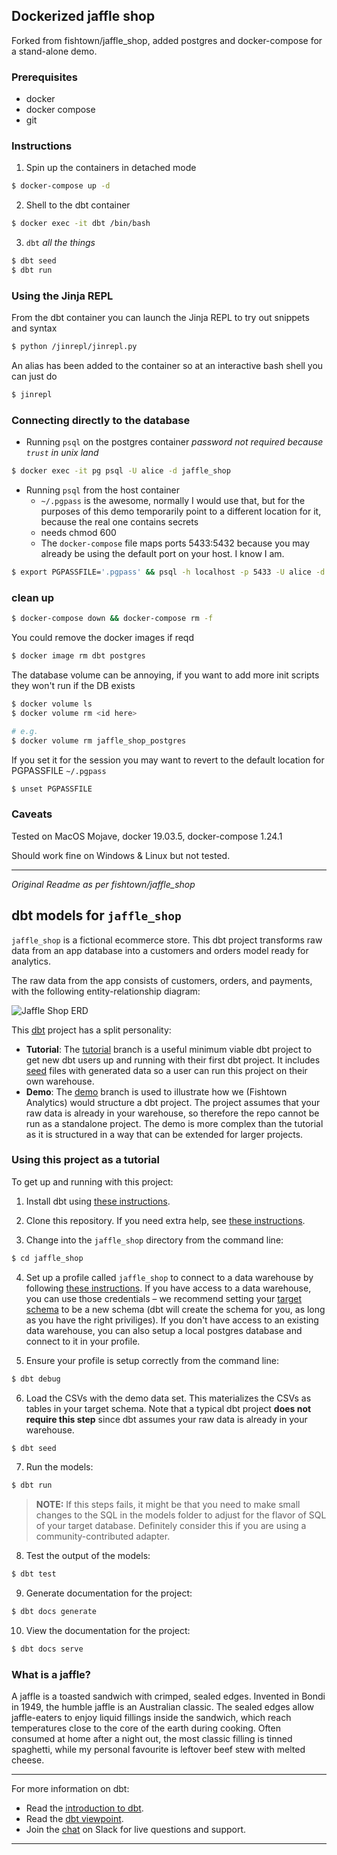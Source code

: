 ## Dockerized jaffle shop

Forked from fishtown/jaffle_shop, added postgres and docker-compose for a stand-alone demo.

### Prerequisites
* docker
* docker compose
* git


### Instructions

1. Spin up the containers in detached mode
```sh
$ docker-compose up -d
```

2. Shell to the dbt container
```sh
$ docker exec -it dbt /bin/bash
```

3. `dbt` _all the things_
```sh
$ dbt seed
$ dbt run
```

### Using the Jinja REPL

From the dbt container you can launch the Jinja REPL to try out snippets and syntax

```sh
$ python /jinrepl/jinrepl.py

```
An alias has been added to the container so at an interactive bash shell you can just do

```sh
$ jinrepl
```


### Connecting directly to the database

* Running `psql` on the postgres container
_password not required because `trust` in unix land_
```sh
$ docker exec -it pg psql -U alice -d jaffle_shop
```

* Running `psql` from the host container
    * `~/.pgpass` is the awesome, normally I would use that, but 
     for the purposes of this demo temporarily point to a different location for it, because the real one contains secrets
    * needs chmod 600
    * The `docker-compose` file maps ports 5433:5432 because you may already be using the default port on your host. I know I am.
```sh
$ export PGPASSFILE='.pgpass' && psql -h localhost -p 5433 -U alice -d jaffle_shop
```



### clean up

```sh
$ docker-compose down && docker-compose rm -f
```

You could remove the docker images if reqd

```sh
$ docker image rm dbt postgres

```

The database volume can be annoying, if you want to add more init scripts they won't run if the DB exists
```sh
$ docker volume ls
$ docker volume rm <id here>

# e.g.
$ docker volume rm jaffle_shop_postgres
```

If you set it for the session you may want to revert to the default location for PGPASSFILE `~/.pgpass`
```sh
$ unset PGPASSFILE
```

### Caveats
Tested on MacOS Mojave, docker 19.03.5, docker-compose 1.24.1

Should work fine on Windows & Linux but not tested.



----------------

_Original Readme as per fishtown/jaffle_shop_ 


## dbt models for `jaffle_shop`

`jaffle_shop` is a fictional ecommerce store. This dbt project transforms raw
data from an app database into a customers and orders model ready for analytics.

The raw data from the app consists of customers, orders, and payments, with the
following entity-relationship diagram:

![Jaffle Shop ERD](/etc/jaffle_shop_erd.png)

This [dbt](https://www.getdbt.com/) project has a split personality:
* **Tutorial**: The [tutorial](https://github.com/fishtown-analytics/jaffle_shop/tree/master)
  branch is a useful minimum viable dbt project to get new dbt users up and
  running with their first dbt project. It includes [seed](https://docs.getdbt.com/reference#seed)
  files with generated data so a user can run this project on their own warehouse.
* **Demo**: The [demo](https://github.com/fishtown-analytics/jaffle_shop/tree/demo/master)
  branch is used to illustrate how we (Fishtown Analytics) would structure a dbt
  project. The project assumes that your raw data is already in your warehouse,
  so therefore the repo cannot be run as a standalone project. The demo is more
  complex than the tutorial as it is structured in a way that can be extended for
  larger projects.

### Using this project as a tutorial
To get up and running with this project:
1. Install dbt using [these instructions](https://docs.getdbt.com/docs/installation).

2. Clone this repository. If you need extra help, see [these instructions](https://docs.getdbt.com/docs/use-an-existing-project).

3. Change into the `jaffle_shop` directory from the command line:
```bash
$ cd jaffle_shop
```

4. Set up a profile called `jaffle_shop` to connect to a data warehouse by
  following [these instructions](https://docs.getdbt.com/docs/configure-your-profile).
  If you have access to a data warehouse, you can use those credentials – we
  recommend setting your [target schema](https://docs.getdbt.com/docs/configure-your-profile#section-populating-your-profile)
  to be a new schema (dbt will create the schema for you, as long as you have
  the right priviliges). If you don't have access to an existing data warehouse,
  you can also setup a local postgres database and connect to it in your profile.

5. Ensure your profile is setup correctly from the command line:
```bash
$ dbt debug
```

6. Load the CSVs with the demo data set. This materializes the CSVs as tables in
  your target schema. Note that a typical dbt project **does not require this
  step** since dbt assumes your raw data is already in your warehouse.
```bash
$ dbt seed
```

7. Run the models:
```bash
$ dbt run
```

> **NOTE:** If this steps fails, it might be that you need to make small changes to the SQL in the models folder to adjust for the flavor of SQL of your target database. Definitely consider this if you are using a community-contributed adapter.

8. Test the output of the models:
```bash
$ dbt test
```

9. Generate documentation for the project:
```bash
$ dbt docs generate
```

10. View the documentation for the project:
```bash
$ dbt docs serve
```

### What is a jaffle?
A jaffle is a toasted sandwich with crimped, sealed edges. Invented in Bondi in 1949, the humble jaffle is an Australian classic. The sealed edges allow jaffle-eaters to enjoy liquid fillings inside the sandwich, which reach temperatures close to the core of the earth during cooking. Often consumed at home after a night out, the most classic filling is tinned spaghetti, while my personal favourite is leftover beef stew with melted cheese.

---
For more information on dbt:
- Read the [introduction to dbt](https://dbt.readme.io/docs/introduction).
- Read the [dbt viewpoint](https://dbt.readme.io/docs/viewpoint).
- Join the [chat](http://slack.getdbt.com/) on Slack for live questions and support.
---
